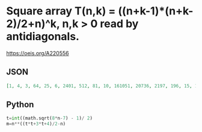 # Square array T\(n,k\) \= \(\(n\+k\-1\)\*\(n\+k\-2\)/2\+n\)^k, n,k \> 0 read by antidiagonals\.
https://oeis.org/A220556
## JSON
```JSON
[1, 4, 3, 64, 25, 6, 2401, 512, 81, 10, 161051, 20736, 2197, 196, 15, 16777216, 1419857, 104976, 6859, 400, 21, 2494357888, 148035889, 7962624, 390625, 17576, 729, 28, 500246412961, 21870000000, 887503681, 33554432, 1185921, 39304, 1225, 36]
```
## Python
```Python
t=int((math.sqrt(8*n-7) - 1)/ 2)
m=n**((t*t+3*t+4)/2-n)
```
